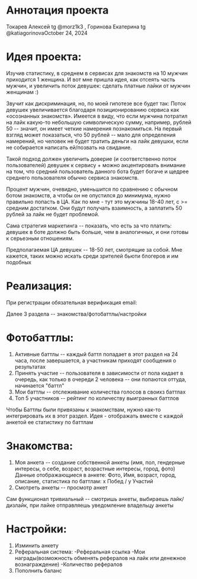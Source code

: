 # Аннотация проекта
Токарев Алексей tg @morz1k3 , Горинова Екатерина tg @katiagorinovaOctober 24, 2024

# Идея проекта:
Изучив статистику, в среднем в сервисах для знакомств на 10 мужчин приходится 1 женщина. И вот мне пришла идея, как отсеять часть мужчин, и увеличить поток девушек: сделать платные лайки от мужчин женщинам :) 

Звучит как дискриминация, но, по моей гипотезе все будет так: Поток девушек увеличивается благодаря позиционированию сервиса как «осознанных знакомств». Имеется в виду, что если мужчина потратил на лайк какую-то небольшую символическую сумму, например, рублей 50 -- значит, он имеет четкие намерения познакомиться. На первый взгляд может показаться, что 50 рублей -- мало для определения намерений, но человек не будет тратить деньги на лайк девушки, если не собирается написать ей/позвать на свидание. 

Такой подход должен увеличить доверие (и соответственно поток пользователей) девушек к сервису + можно акцентировать внимание на том, что средний пользователь данного бота будет богаче и щедрее среднего пользователя обычно сервиса знакомств. 

Процент мужчин, очевидно, уменьшится по сравнению с обычном ботом знакомств, а чтобы он не опустился до минимума, нужно правильно попасть в ЦА. Как по мне - тут это мужчины 18-40 лет, с >= средним достатком. Они будут получать взаимность, а заплатить 50 рублей за лайк не будет проблемой. 

Сама стратегия маркетинга -- показать, что есть за что платить: девушек в боте должно быть больше, чем в аналогичных, и они готовы к серьезным отношениям.

Предполагаемая ЦА девушек -- 18-50 лет, смотрящие за собой. Мне кажется, таких можно искать среди зрителей бьюти блогеров и им подобных

# Реализация:

При регистрации обязательная верификация email: 

Далее 3 раздела -- знакомства/фотобаттлы/настройки

# Фотобаттлы:
1) Активные баттлы -- каждый баттл попадает в этот раздел на 24 часа, после завершается, а участникам приходят сообщения о результатах
2) Принять участие -- пользователя в зависимости от пола кидает в очередь, как только в очереди 2 человека -- они попаются оттуда, начинается "баттл"
3) Мои баттлы -- отслеживание количества голосов в своихз баттлах
4) Топ 5 участников -- рейтинг по количеству выигранных баттлов

Чтобы Баттлы были привязаны к знакомствам, нужно как-то интегрировать их в этот раздел. Идея - отображать вместе с каждой анкетой ее статистику по баттлам

# Знакомства:
1) Моя анкета -- создание собственной анкеты (имя, пол, гендерные интересы, о себе, возраст, возрастные интересы, город, фото)
Данные отображающиеся в анкете: Фото, Имя, возраст, город, описание, статистика по баттлам: x Побед / y Участий 
2) Смотреть анкеты -- просмотр анкет

Сам функционал тривиальный -- смотришь анкеты, выбираешь лайк/дизлайк, при лайке отправляешь уведомление владельцу анкеты

# Настройки:
1) Изминить анкету
2) Реферальная система:
   -Реферальная ссылка
   -Мои награды(возможность обменять рефералов на лайк или денежное вознаграждение)
   -Количество рефералов
3) Пополнить баланс

